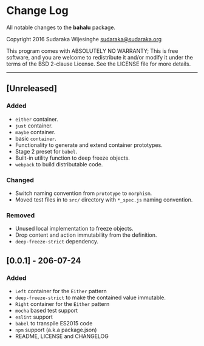 # Change Log

All notable changes to the **bahalu** package.

Copyright 2016 Sudaraka Wijesinghe <sudaraka@sudaraka.org>

This program comes with ABSOLUTELY NO WARRANTY;
This is free software, and you are welcome to redistribute it and/or modify it
under the terms of the BSD 2-clause License. See the LICENSE file for more
details.

---

## [Unreleased]
### Added
- `either` container.
- `just` container.
- `maybe` container.
- basic `container`.
- Functionality to generate and extend container prototypes.
- Stage 2 preset for `babel`.
- Built-in utility function to deep freeze objects.
- `webpack` to build distributable code.

### Changed
- Switch naming convention from `prototype` to `morphism`.
- Moved test files in to `src/` directory with `*_spec.js` naming convention.

### Removed
- Unused local implementation to freeze objects.
- Drop content and action immutability from the definition.
- `deep-freeze-strict` dependency.

## [0.0.1] - 206-07-24
### Added
- `Left` container for the `Either` pattern
- `deep-freeze-strict` to make the contained value immutable.
- `Right` container for the `Either` pattern
- `mocha` based test support
- `eslint` support
- `babel` to transpile ES2015 code
- `npm` support (a.k.a package.json)
- README, LICENSE and CHANGELOG
